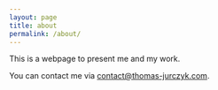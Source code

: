 ```yaml
---
layout: page
title: about
permalink: /about/
---
```


This is a webpage to present me and my work.

You can contact me via <contact@thomas-jurczyk.com>.
